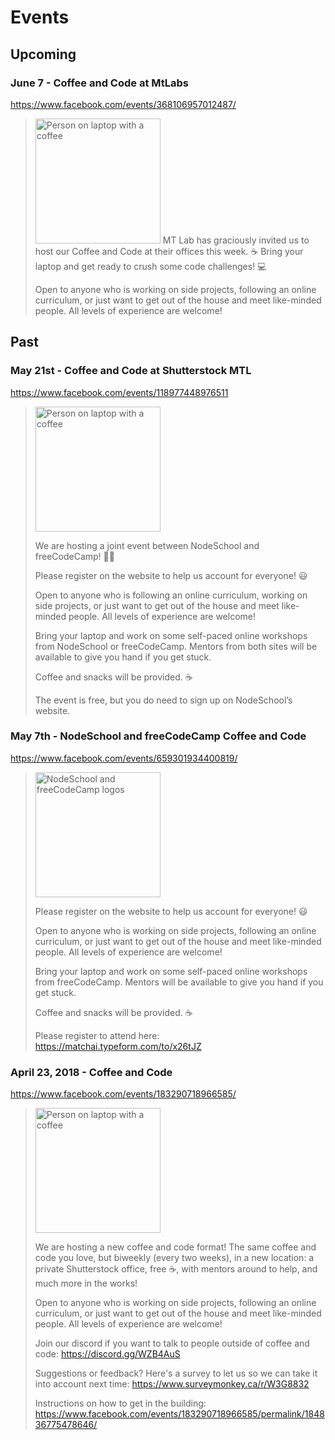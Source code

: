 # Events

## Upcoming

### June 7 - Coffee and Code at MtLabs
https://www.facebook.com/events/368106957012487/

> <img src="https://scontent.fsgn2-1.fna.fbcdn.net/v/t1.0-9/34413077_10214699332973580_7647996385077231616_n.jpg?_nc_cat=0&oh=a3e1cfa7430fc67d9a34abe293d8213b&oe=5BB5DD03" alt="Person on laptop with a coffee" style="height: 200px;"/>
>MT Lab has graciously invited us to host our Coffee and Code at their offices this week. ☕ 
>Bring your laptop and get ready to crush some code challenges! 💻
>
>Open to anyone who is working on side projects, following an online curriculum, or just want to get out of the house and meet like-minded people. All levels of experience are welcome!

## Past

### May 21st - Coffee and Code at Shutterstock MTL

https://www.facebook.com/events/118977448976511

> <img src="https://scontent-ort2-1.xx.fbcdn.net/v/t1.0-9/32501169_10214562837081268_5194766560874463232_n.jpg?_nc_cat=0&oh=1ee3636a705a9457ac70d29799a2acf5&oe=5B95DF55" alt="Person on laptop with a coffee" style="height: 200px;"/>
>
> We are hosting a joint event between NodeSchool and freeCodeCamp! 🎉🙌
>
> Please register on the website to help us account for everyone! 😃
>
> Open to anyone who is following an online curriculum, working on side projects, or just want to get out of the house and meet like-minded people. All levels of experience are welcome!
>
> Bring your laptop and work on some self-paced online workshops from NodeSchool or freeCodeCamp. Mentors from both sites will be available to give you hand if you get stuck.
>
> Coffee and snacks will be provided. ☕
>
> The event is free, but you do need to sign up on NodeSchool’s website.

### May 7th - NodeSchool and freeCodeCamp Coffee and Code

https://www.facebook.com/events/659301934400819/

> <img src="https://scontent-arn2-1.xx.fbcdn.net/v/t1.0-9/31290745_614378965575113_4004509524038778880_n.jpg?_nc_cat=0&oh=e1417d95f5c08afdc38ea6605a0cc1b4&oe=5B93B590" alt="NodeSchool and freeCodeCamp logos" style="height: 200px;"/>
>
> Please register on the website to help us account for everyone! 😃
>
>Open to anyone who is working on side projects, following an online curriculum, or just want to get out of the house and meet like-minded people. All levels of experience are welcome!
>
>Bring your laptop and work on some self-paced online workshops from freeCodeCamp. Mentors will be available to give you hand if you get stuck.
>
>Coffee and snacks will be provided. ☕
>
> Please register to attend here: https://matchai.typeform.com/to/x26tJZ

### April 23, 2018 - Coffee and Code

https://www.facebook.com/events/183290718966585/

> <img src="https://scontent-arn2-1.xx.fbcdn.net/v/t1.0-9/30716522_1912035592192820_3183130361919963136_n.jpg?_nc_cat=0&oh=2243496e92b7f4bc26ee68c3fa814bb6&oe=5B60976C" alt="Person on laptop with a coffee" style="height: 200px;"/>
>
> We are hosting a new coffee and code format! The same coffee and code you love, but biweekly (every two weeks), in a new location: a private Shutterstock office, free ☕, with mentors around to help, and much more in the works!
>
> Open to anyone who is working on side projects, following an online curriculum, or just want to get out of the house and meet like-minded people. All levels of experience are welcome!
>
> Join our discord if you want to talk to people outside of coffee and code: https://discord.gg/WZB4AuS
>
> Suggestions or feedback? Here's a survey to let us so we can take it into account next time: https://www.surveymonkey.ca/r/W3G8832
>
> Instructions on how to get in the building: https://www.facebook.com/events/183290718966585/permalink/184836775478646/
